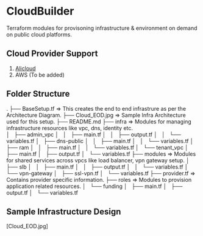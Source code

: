 # CloudBuilder

Terraform modules for provisoning infrastructure & environment on demand on public cloud platforms. 

## Cloud Provider Support 

1. [Alicloud](https://www.terraform.io/docs/providers/alicloud/index.html)
2. AWS (To be added)

## Folder Structure

.
├── BaseSetup.tf  =>  This creates the end to end infrastrure as per the Architecture Diagram.
├── Cloud_EOD.jpg =>  Sample Infra Architecture used for this setup.
├── README.md
├── infra  =>  Modules for managing infrastructure resources like vpc, dns, identity etc.       
│   ├── admin_vpc
│   │   ├── main.tf
│   │   ├── output.tf
│   │   └── variables.tf
│   ├── dns-public
│   │   ├── main.tf
│   │   └── variables.tf
│   ├── ram
│   │   ├── main.tf
│   │   └── variables.tf
│   └── tenant_vpc
│       ├── main.tf
│       ├── output.tf
│       └── variables.tf
├── modules  =>  Modules for shared services across vpcs like load balancer, vpn gateway setup.
│   ├── slb
│   │   ├── main.tf
│   │   ├── output.tf
│   │   └── variables.tf
│   └── vpn-gateway
│       ├── ssl-vpn.tf
│       └── variables.tf
├── provider.tf => Contains provider specific information.
├── roles  =>  Modules to provision application related resources.
│   └── funding
│       ├── main.tf
│       ├── output.tf
│       └── variables.tf

## Sample Infrastructure Design

[Cloud_EOD.jpg]
